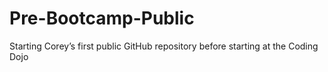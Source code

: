 # Pre-Bootcamp-Public
Starting Corey’s first public GitHub repository before starting at the Coding Dojo
